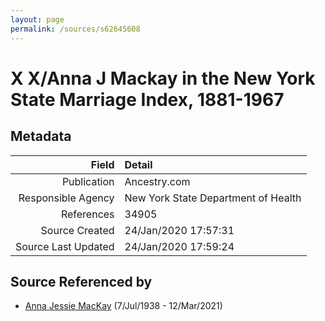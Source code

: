 ```yaml
---
layout: page
permalink: /sources/s62645608
---
```


# X X/Anna J Mackay in the New York State Marriage Index, 1881-1967

## Metadata

Field | Detail
---:|:---
Publication | Ancestry.com
Responsible Agency | New York State Department of Health
References | 34905
Source Created | 24/Jan/2020 17:57:31
Source Last Updated | 24/Jan/2020 17:59:24

## Source Referenced by

* [Anna Jessie MacKay](../people/@41265374@-anna-jessie-mackay-b1938-7-7-d2021-3-12.md) (7/Jul/1938 - 12/Mar/2021)
